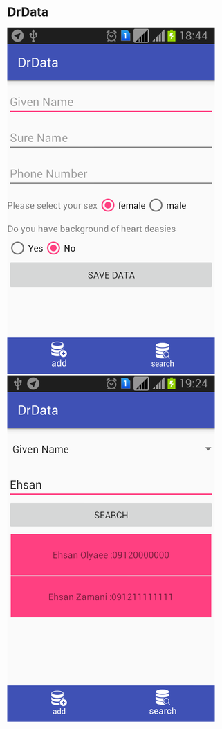 # DrData

![ScreenShot](/screenshots/device-2017-09-12-190150.png) ![ScreenShot](/screenshots/device-2017-09-12-191641.png)
